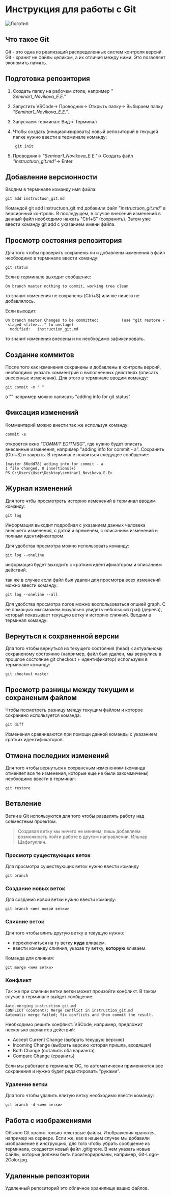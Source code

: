 # **Инструкция для работы с Git**

![Логотип](Git-Logo-2Color.jpg)

## Что такое Git

Git - это одна из реализаций распределенных систем контроля версий. Git - хранит не файлы целиком, а их отличия между ними. Это позволяет экономить память.

## Подготовка репозитория

1. Создать папку на рабочем столе, например *" Seminar1_Novikova_E.E.*"
2. Запустить VSCode-> Проводник-> Открыть папку-> Выбираем папку *"Seminar1_Novikova_E.E."*.
3. Запускаем терминал: Вид-> Терминал
4. Чтобы создать (инициализировать) новый репозиторий в текущей папке нужно ввести в терминале команду:

        git init

5. Проводник-> *"Seminar1_Novikova_E.E."*-> Создать файл *"instructuon_git.md"*-> Enter. 

## Добавление версионности

Вводим в терминале команду имя файла:

    git add instructuon_git.md

Командой git add instructuon_git.md добавили файл "*instructuon_git.md*" в версионный контроль. В последущем, в случае внесений изменений в данный файл необходимо нажать "Ctrl+S" (сохранить). Затем уже ввести команду git add c указанием имени файла.

## Просмотр состояния репозитория

Для того чтобы проверить сохранены ли и добавлены изменения в файл необходимо в терминале ввести команду:

    git status

Если в терминале выходит сообщение:

    On branch master nothing to commit, working tree clean

то значит изменения не сохранены (Ctri+S) или же ничего не добавлялось.

Если выходит:

    On branch master Changes to be committed:          (use "git restore --staged <file>..." to unstage)
      modified:   instruction_git.md

то значит изменения внесены и их необходимо зафиксировать.

## Создание коммитов

После того как изменения сохранены и добавлены в контроль версий, необходимо указать комментрий о выполненных действиях (описать внесенные изменения).  Для этого в терминале вводим команду:

    git commit -m " "

в "" например можно написать "adding info for git status" 

## Фиксация изменений
  
  Комментарий можно внести так же используя команду:

    commit -a 

откроется окно *"COMMIT EDITMSG"*, где нужно будет описать внесенные изменения, например "adding info for commit - a". Сохранить (Ctrl+S) и закрыть. В терминале появиться следущее сообщение:

    [master 86edd78] adding info for commit - a
    1 file changed, 8 insertions(+)
    PS C:\Users\User\Desktop\seminar1_Novikova_E.E>

## Журнал изменений

Для того чтбы просмотреть историю изменений в терминал вводим команду:

    git log

   Информация выходит подробная с указанием данных человека внесшего изменения, с датой и временем, с описанием изменений и полным идентификатором.

   Для удобства просмотра можно использовать команду:

    git log --oneline

 информация будет выходить с кратким идентификатором и описанием действий.

так же в случае если файл был удален для просмотра всех изменений можно ввести команду:

    git log --oneline --all

 Для удобства просмотра логов можно воспользоваться  опцией graph. С ее помощью мы сможем визуально увидеть небольшой граф (дерево), который показывает текущую ветку и историю слияний. Вводим в терминал команду: 

## Вернуться к сохраненной версии

Для того чтобы вернуться из текущего состояния (head) к актуальному сохраненому состоянию (например, файл был удален, мы вернулись в прошлое состояние git checkout + идентификатор) используем в терминале команду:

    git checkout master

## Просмотр разницы между текущим и сохраненым файлом

Чтобы посмотреть разницу между текущим файлом и которое сохранено используется команда:

    git diff

Изменения сравниваются при помощи данной команды с указанием кратких идентификаторов.   

## Отмена последних изменений

Для того чтобы вернуться к сохраненым изменениям (команда отменяет все те изменения, которые еще не были закоммичены) необходимо ввести в терминал:

    git restore

## Ветвление

Ветки в Git используются для того чтобы разделять работу над совместным проектом. 
> Создавая ветку мы ничего не меняем, лишь добавляем возможность пойти работе в другом направлении.   Ильнар Шафигуллин.

### Просмотр существующих веток

Для просмотра существующих веток нужно ввести команду

    git branch


### Создание новых веток

Для создания новой ветки нужно ввести команду:

    git branch <имя новой ветки>

### Слияние веток

Для того чтобы влить другую ветку в текущую нужно:
- переключиться на ту ветку **куда** вливаем.
- ввести команду слияния, указав ту ветку, **которую** вливаем.

Команда для слияния:

    git merge <имя ветки>

### Конфликт
 
 Так же при слиянии ветки ветки может произойти конфликт. В таком случае в терминале выйдет сообщение: 

    Auto-merging instruction_git.md
    CONFLICT (content): Merge conflict in instruction_git.md
    Automatic merge failed; fix conflicts and then commit the result.

 Необходимо решить конфликт. VSCode, например, предложит несколько вариантов действий:
- Accept Current Change (выбрать текущую версию)
- Incoming Change (выбрать версию которая пришла, входящая)
- Both Change (оставить оба варианта)
- Compare Change (сравнить) 

Если мы работает в терминале ОС, то автоматически применяются все сохранения и нужно будет редактировать "руками".

### Удаление ветки

Для того чтобы удалить влитую ветку необходимо ввести команду:

    git branch -d <имя ветки>

## Работа с изображениями 

Обычно Git хранит только текстовые файлы. Изображения хранятся, например на сервере.
Если же, как в нашем случае мы добавили изображение в инструкцию, для того чтобы убрать сообщение из терминала, создается новый файл .gitignore.
В нем указать новые файлы, которые должны быть проигнорированы, например, Git-Logo-2Color.jpg.

## Удаленные репозитории

Удаленный репозиторий это облачное хранилище ваших файлов.


    

